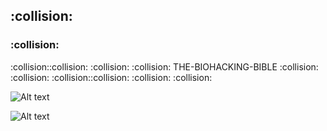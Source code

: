  <h2>:collision: <h3>:collision:</h3> :collision::collision: :collision: :collision: THE-BIOHACKING-BIBLE :collision: :collision: :collision::collision: :collision: :collision: </h2> 
 
![Alt text](https://raw.githubusercontent.com/JonnyBanana/THE-BIOHACKING-BIBLE/master/img/bible.jpg)



![Alt text](https://raw.githubusercontent.com/JonnyBanana/THE-BIOHACKING-BIBLE/master/img/brain-hack.JPG)
